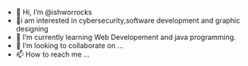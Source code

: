 - 👋 Hi, I’m @ishworrocks
- 👀i am interested in cybersecurity,software development and graphic designing
- 🌱 I’m currently learning Web Developement and java programming.
- 💞️ I’m looking to collaborate on ...
- 📫 How to reach me ...

<!---
ishworrocks/ishworrocks is a ✨ special ✨ repository because its `README.md` (this file) appears on your GitHub profile.
You can click the Preview link to take a look at your changes.
--->
